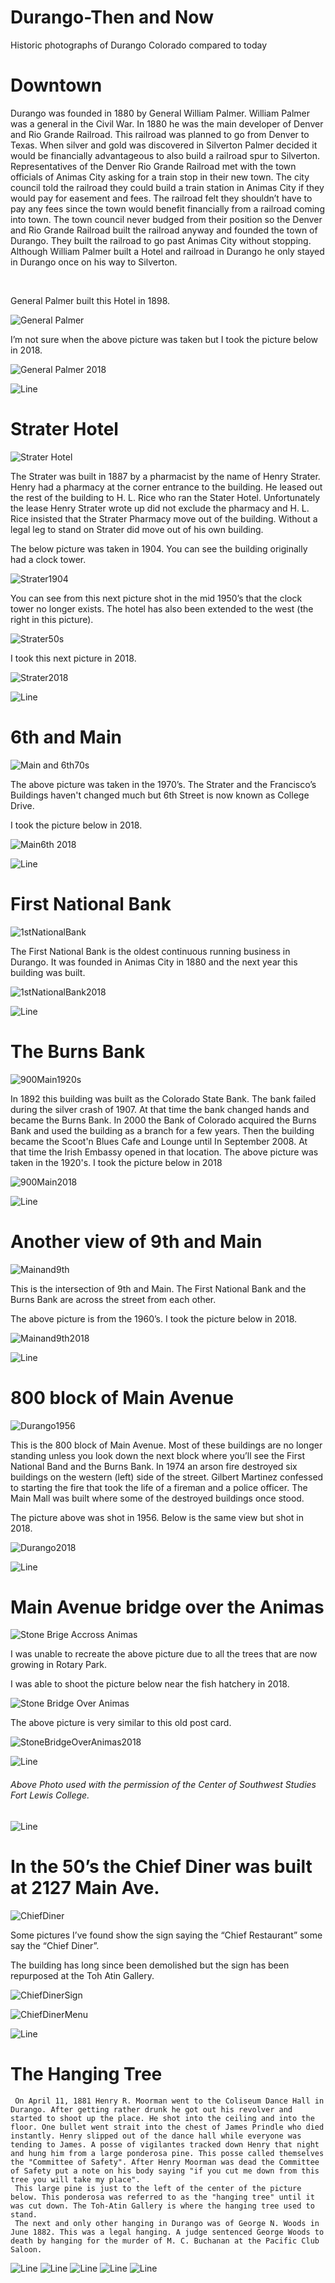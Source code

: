 # Durango-Then and Now
Historic photographs of Durango Colorado compared to today

# Downtown

Durango was founded in 1880 by General William Palmer. William Palmer was a general in the Civil War. In 1880 he was the main developer of Denver and Rio Grande Railroad.  This railroad was planned to go from Denver to Texas. When silver and gold was discovered in Silverton Palmer decided it would be financially advantageous to also build a railroad spur to Silverton. Representatives of the Denver Rio Grande Railroad met with the town officials of Animas City asking for a train stop in their new town. The city council told the railroad they could build a train station in Animas City if they would pay for easement and fees. The railroad felt they shouldn’t have to pay any fees since the town would benefit financially from a railroad coming into town. The town council never budged from their position so the Denver and Rio Grande Railroad built the railroad anyway and founded the town of Durango. They built the railroad to go past Animas City without stopping. Although William Palmer built a Hotel and railroad in Durango he only stayed in Durango once on his way to Silverton.

​

General Palmer built this Hotel in 1898. 

![General Palmer](https://raw.githubusercontent.com/DurangoDave/Durango-ThenAndNow/master/General%20Palmer.jpg)

I’m not sure when the above picture was taken but I took the picture below in 2018.

![General Palmer 2018](https://raw.githubusercontent.com/DurangoDave/Durango-ThenAndNow/master/General%20Palmer%202018%20(Medium).jpg)

![Line](https://raw.githubusercontent.com/DurangoDave/Durango-ThenAndNow/master/Line.jpg)

# Strater Hotel

![Strater Hotel](https://raw.githubusercontent.com/DurangoDave/Durango-ThenAndNow/master/Strater%20Hotel.jpg)

The Strater was built in 1887 by a pharmacist by the name of Henry Strater. Henry had a pharmacy at the corner entrance to the building. He leased out the rest of the building to H. L. Rice who ran the Stater Hotel. Unfortunately the lease Henry Strater wrote up did not exclude the pharmacy and H. L. Rice insisted that the Strater Pharmacy move out of the building. Without a legal leg to stand on Strater did move out of his own building. 

The below picture was taken in 1904. You can see the building originally had a clock tower.

![Strater1904](https://raw.githubusercontent.com/DurangoDave/Durango-ThenAndNow/master/Strater%20Hotel%201904-when-courtesy-Strater-Hotel.jpg)

You can see from this next picture shot in the mid 1950’s that the clock tower no longer exists. The hotel has also been extended to the west (the right in this picture).

![Strater50s](https://raw.githubusercontent.com/DurangoDave/Durango-ThenAndNow/master/Strater%20in%20the%2050's.jpg)

I took this next picture in 2018.

![Strater2018](https://raw.githubusercontent.com/DurangoDave/Durango-ThenAndNow/master/Strater%20in%202018%20(Medium).JPG)

![Line](https://raw.githubusercontent.com/DurangoDave/Durango-ThenAndNow/master/Line.jpg)

# 6th and Main
![Main and 6th70s](https://raw.githubusercontent.com/DurangoDave/Durango-ThenAndNow/master/Main%20and%206th%20in%20the%2070's.jpg)

The above picture was taken in the 1970’s.  The Strater and the Francisco’s Buildings haven't changed much but 6th Street is now known as College Drive.

I took the picture below in 2018.

![Main6th 2018](https://raw.githubusercontent.com/DurangoDave/Durango-ThenAndNow/master/Main%20and%206th%20in%202018%20(Medium).JPG)

![Line](https://raw.githubusercontent.com/DurangoDave/Durango-ThenAndNow/master/Line.jpg)

# First National Bank

![1stNationalBank](https://raw.githubusercontent.com/DurangoDave/Durango-ThenAndNow/master/First%20National%20Bank.jpg)

The First National Bank is the oldest continuous running business in Durango. It was founded in Animas City in 1880 and the next year this building was built.

![1stNationalBank2018](https://raw.githubusercontent.com/DurangoDave/Durango-ThenAndNow/master/First%20National%20Bank%202018%20(Medium).JPG)

![Line](https://raw.githubusercontent.com/DurangoDave/Durango-ThenAndNow/master/Line.jpg)

# The Burns Bank

![900Main1920s](https://raw.githubusercontent.com/DurangoDave/Durango-ThenAndNow/master/900%20Block%20of%20Main%20in%20the%201920's.jpg)

In 1892 this building was built as the Colorado State Bank. The bank failed during the silver crash of 1907. At that time the bank changed hands and became the Burns Bank. In 2000 the Bank of Colorado acquired the Burns Bank and used the building as a branch for a few years. Then the building became the Scoot'n Blues Cafe and Lounge until In September 2008. At that time the Irish Embassy opened in that location.
The above picture was taken in the 1920's. I took the picture below in 2018

![900Main2018](https://raw.githubusercontent.com/DurangoDave/Durango-ThenAndNow/master/900%20Block%20of%20Main%202018%20(Medium).JPG)

![Line](https://raw.githubusercontent.com/DurangoDave/Durango-ThenAndNow/master/Line.jpg)

# Another view of 9th and Main

![Mainand9th](https://raw.githubusercontent.com/DurangoDave/Durango-ThenAndNow/master/Main%20and%209th.jpg)

This is the intersection of 9th and Main. The First National Bank and the Burns Bank are across the street from each other.

The above picture is from the 1960’s. I took the picture below in 2018.

![Mainand9th2018](https://raw.githubusercontent.com/DurangoDave/Durango-ThenAndNow/master/Main%20and%209th%202018%20(Medium).JPG)

![Line](https://raw.githubusercontent.com/DurangoDave/Durango-ThenAndNow/master/Line.jpg)

# 800 block of Main Avenue

![Durango1956](https://raw.githubusercontent.com/DurangoDave/Durango-ThenAndNow/master/Durango%201956.jpg)

This is the 800 block of Main Avenue. Most of these buildings are no longer standing unless you look down the next block where you’ll see the First National Band and the Burns Bank. In 1974 an arson fire destroyed six buildings on the western (left) side of the street. Gilbert Martinez confessed to starting the fire that took the life of a fireman and a police officer. The Main Mall was built where some of the destroyed buildings once stood.

The picture above was shot in 1956. Below is the same view but shot in 2018.

![Durango2018](https://raw.githubusercontent.com/DurangoDave/Durango-ThenAndNow/master/Durango%202018%20(Medium).JPG)

![Line](https://raw.githubusercontent.com/DurangoDave/Durango-ThenAndNow/master/Line.jpg)

# Main Avenue bridge over the Animas

![Stone Brige Accross Animas](https://raw.githubusercontent.com/DurangoDave/Durango-ThenAndNow/master/Stone%20Bridge%20across%20Animas%20River%20(Durango%2C%20Colo.).jpg)

I was unable to recreate the above picture due to all the trees that are now growing in Rotary Park.

I was able to shoot the picture below near the fish hatchery in 2018.

![Stone Bridge Over Animas](https://raw.githubusercontent.com/DurangoDave/Durango-ThenAndNow/master/Stone%20bridge%20over%20Animas%20River%202018%20(Medium).jpg)

The above picture is very similar to this old post card.

![StoneBridgeOverAnimas2018](https://raw.githubusercontent.com/DurangoDave/Durango-ThenAndNow/master/Stone%20bridge%20over%20Animas%20River-FLC%20(Medium).jpg)

![Line](https://raw.githubusercontent.com/DurangoDave/Durango-ThenAndNow/master/Line.jpg)
###### Above Photo used with the permission of the Center of Southwest Studies Fort Lewis College.

![Line](https://raw.githubusercontent.com/DurangoDave/Durango-ThenAndNow/master/Line.jpg)

# In the 50’s the Chief Diner was built at 2127 Main Ave.

![ChiefDiner](https://raw.githubusercontent.com/DurangoDave/Durango-ThenAndNow/master/The%20Chief%20Diner%20Durango.jpg)

Some pictures I’ve found show the sign saying the “Chief Restaurant” some say the “Chief Diner”.

The building has long since been demolished but the sign has been repurposed at the Toh Atin Gallery.

![ChiefDinerSign](https://raw.githubusercontent.com/DurangoDave/Durango-ThenAndNow/master/The%20Chief%20Diner%20Sign%20(Medium).jpg)

![ChiefDinerMenu](https://raw.githubusercontent.com/DurangoDave/Durango-ThenAndNow/master/The%20Chief%20Diner%20Durango%20menu%20(Medium).jpg)

![Line](https://raw.githubusercontent.com/DurangoDave/Durango-ThenAndNow/master/Line.jpg)

# The Hanging Tree

     On April 11, 1881 Henry R. Moorman went to the Coliseum Dance Hall in Durango. After getting rather drunk he got out his revolver and started to shoot up the place. He shot into the ceiling and into the floor. One bullet went strait into the chest of James Prindle who died instantly. Henry slipped out of the dance hall while everyone was tending to James. A posse of vigilantes tracked down Henry that night and hung him from a large ponderosa pine. This posse called themselves the "Committee of Safety". After Henry Moorman was dead the Committee of Safety put a note on his body saying "if you cut me down from this tree you will take my place".
     This large pine is just to the left of the center of the picture below. This ponderosa was referred to as the "hanging tree" until it was cut down. The Toh-Atin Gallery is where the hanging tree used to stand.
     The next and only other hanging in Durango was of George N. Woods in June 1882. This was a legal hanging. A judge sentenced George Woods to death by hanging for the murder of M. C. Buchanan at the Pacific Club Saloon. 
     

![Line](https://raw.githubusercontent.com/DurangoDave/Durango-ThenAndNow/master/Line.jpg)
![Line](https://raw.githubusercontent.com/DurangoDave/Durango-ThenAndNow/master/Line.jpg)
![Line](https://raw.githubusercontent.com/DurangoDave/Durango-ThenAndNow/master/Line.jpg)
![Line](https://raw.githubusercontent.com/DurangoDave/Durango-ThenAndNow/master/Line.jpg)
![Line](https://raw.githubusercontent.com/DurangoDave/Durango-ThenAndNow/master/Line.jpg)
